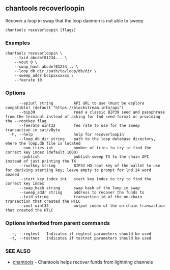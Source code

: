 ## chantools recoverloopin

Recover a loop in swap that the loop daemon is not able to sweep

```
chantools recoverloopin [flags]
```

### Examples

```
chantools recoverloopin \
	--txid abcdef01234... \
	--vout 0 \
	--swap_hash abcdef01234... \
	--loop_db_dir /path/to/loop/db/dir \
	--sweep_addr bc1pxxxxxxx \
	--feerate 10
```

### Options

```
      --apiurl string         API URL to use (must be esplora compatible) (default "https://blockstream.info/api")
      --bip39                 read a classic BIP39 seed and passphrase from the terminal instead of asking for lnd seed format or providing the --rootkey flag
      --feerate uint32        fee rate to use for the sweep transaction in sat/vByte
  -h, --help                  help for recoverloopin
      --loop_db_dir string    path to the loop database directory, where the loop.db file is located
      --num_tries int         number of tries to try to find the correct key index (default 1000)
      --publish               publish sweep TX to the chain API instead of just printing the TX
      --rootkey string        BIP32 HD root key of the wallet to use for deriving starting key; leave empty to prompt for lnd 24 word aezeed
      --start_key_index int   start key index to try to find the correct key index
      --swap_hash string      swap hash of the loop in swap
      --sweep_addr string     address to recover the funds to
      --txid string           transaction id of the on-chain transaction that created the HTLC
      --vout uint32           output index of the on-chain transaction that created the HTLC
```

### Options inherited from parent commands

```
  -r, --regtest   Indicates if regtest parameters should be used
  -t, --testnet   Indicates if testnet parameters should be used
```

### SEE ALSO

* [chantools](chantools.md)	 - Chantools helps recover funds from lightning channels

